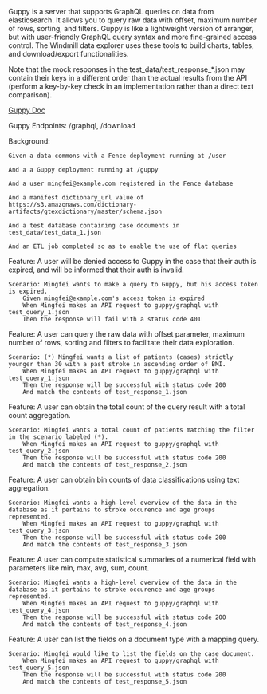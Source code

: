 Guppy is a server that supports GraphQL queries on data from elasticsearch. 
It allows you to query raw data with offset, maximum number of rows, sorting, and filters.
Guppy is like a lightweight version of arranger, but with user-friendly GraphQL query syntax and more fine-grained access control. 
The Windmill data explorer uses these tools to build charts, tables, and download/export functionalities.

Note that the mock responses in the test_data/test_response_*.json may contain their keys in a different order than the
actual results from the API (perform a key-by-key check in an implementation rather than a direct text comparison).

[Guppy Doc](https://github.com/uc-cdis/guppy/blob/master/doc/queries.md)

Guppy Endpoints: /graphql, /download

Background:
	
	Given a data commons with a Fence deployment running at /user

	And a a Guppy deployment running at /guppy 
	
	And a user mingfei@example.com registered in the Fence database
	
	And a manifest dictionary_url value of https://s3.amazonaws.com/dictionary-artifacts/gtexdictionary/master/schema.json
	
	And a test database containing case documents in test_data/test_data_1.json
	
	And an ETL job completed so as to enable the use of flat queries

Feature: A user will be denied access to Guppy in the case that their auth is expired, and will be informed that their auth is invalid.
	
	Scenario: Mingfei wants to make a query to Guppy, but his access token is expired.
		Given mingfei@example.com's access token is expired
		When Mingfei makes an API request to guppy/graphql with test_query_1.json
		Then the response will fail with a status code 401

Feature: A user can query the raw data with offset parameter, maximum number of rows, sorting and filters to facilitate their data exploration.
	
	Scenario: (*) Mingfei wants a list of patients (cases) strictly younger than 30 with a past stroke in ascending order of BMI.
		When Mingfei makes an API request to guppy/graphql with test_query_1.json
		Then the response will be successful with status code 200
		And match the contents of test_response_1.json

Feature: A user can obtain the total count of the query result with a total count aggregation.

	Scenario: Mingfei wants a total count of patients matching the filter in the scenario labeled (*).
		When Mingfei makes an API request to guppy/graphql with test_query_2.json
		Then the response will be successful with status code 200
		And match the contents of test_response_2.json

Feature: A user can obtain bin counts of data classifications using text aggregation.

	Scenario: Mingfei wants a high-level overview of the data in the database as it pertains to stroke occurence and age groups represented.
		When Mingfei makes an API request to guppy/graphql with test_query_3.json
		Then the response will be successful with status code 200
		And match the contents of test_response_3.json

Feature: A user can compute statistical summaries of a numerical field with parameters like min, max, avg, sum, count.

	Scenario: Mingfei wants a high-level overview of the data in the database as it pertains to stroke occurence and age groups represented.
		When Mingfei makes an API request to guppy/graphql with test_query_4.json
		Then the response will be successful with status code 200
		And match the contents of test_response_4.json

Feature: A user can list the fields on a document type with a mapping query.

	Scenario: Mingfei would like to list the fields on the case document.
		When Mingfei makes an API request to guppy/graphql with test_query_5.json
		Then the response will be successful with status code 200
		And match the contents of test_response_5.json